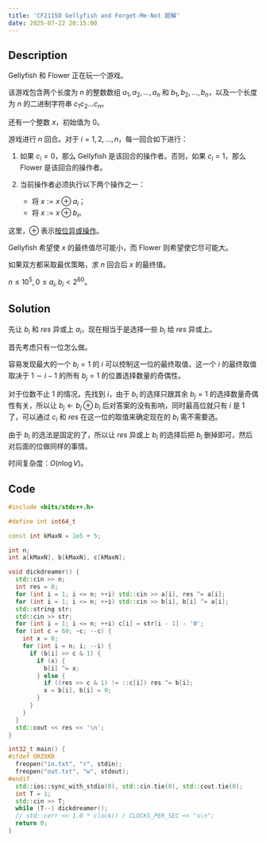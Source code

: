 ```yaml
---
title: 'CF2115D Gellyfish and Forget-Me-Not 题解'
date: 2025-07-22 20:15:00
---
```


## Description

Gellyfish 和 Flower 正在玩一个游戏。

该游戏包含两个长度为 $n$ 的整数数组 $a_1,a_2,\ldots,a_n$ 和 $b_1,b_2,\ldots,b_n$，以及一个长度为 $n$ 的二进制字符串 $c_1c_2\ldots c_n$。

还有一个整数 $x$，初始值为 $0$。

游戏进行 $n$ 回合。对于 $i = 1,2,\ldots,n$，每一回合如下进行：

1. 如果 $c_i = 0$，那么 Gellyfish 是该回合的操作者。否则，如果 $c_i = 1$，那么 Flower 是该回合的操作者。
2. 当前操作者必须执行以下两个操作之一：

   * 将 $x := x \oplus a_i$；
   * 将 $x := x \oplus b_i$。

这里，$⊕$ 表示[按位异或操作](https://en.wikipedia.org/wiki/Bitwise_operation#XOR)。

Gellyfish 希望使 $x$ 的最终值尽可能小，而 Flower 则希望使它尽可能大。

如果双方都采取最优策略，求 $n$ 回合后 $x$ 的最终值。

$n\leq 10^5,0\leq a_i,b_i<2^{60}$。

## Solution

先让 $b_i$ 和 $res$ 异或上 $a_i$，现在相当于是选择一些 $b_i$ 给 $res$ 异或上。

首先考虑只有一位怎么做。

容易发现最大的一个 $b_i=1$ 的 $i$ 可以控制这一位的最终取值，这一个 $i$ 的最终取值取决于 $1\sim i-1$ 的所有 $b_j=1$ 的位置选择数量的奇偶性。

对于位数不止 $1$ 的情况，先找到 $i$，由于 $b_i$ 的选择只跟其余 $b_j=1$ 的选择数量奇偶性有关，所以让 $b_j\leftarrow b_j\oplus b_i$ 后对答案的没有影响，同时最高位就只有 $i$ 是 $1$ 了，可以通过 $c_i$ 和 $res$ 在这一位的取值来确定现在的 $b_i$ 需不需要选。

由于 $b_i$ 的选法是固定的了，所以让 $res$ 异或上 $b_i$ 的选择后把 $b_i$ 删掉即可，然后对后面的位做同样的事情。

时间复杂度：$O(n\log V)$。

## Code

```cpp
#include <bits/stdc++.h>

#define int int64_t

const int kMaxN = 1e5 + 5;

int n;
int a[kMaxN], b[kMaxN], c[kMaxN];

void dickdreamer() {
  std::cin >> n;
  int res = 0;
  for (int i = 1; i <= n; ++i) std::cin >> a[i], res ^= a[i];
  for (int i = 1; i <= n; ++i) std::cin >> b[i], b[i] ^= a[i];
  std::string str;
  std::cin >> str;
  for (int i = 1; i <= n; ++i) c[i] = str[i - 1] - '0';
  for (int c = 60; ~c; --c) {
    int x = 0;
    for (int i = n; i; --i) {
      if (b[i] >> c & 1) {
        if (x) {
          b[i] ^= x;
        } else {
          if ((res >> c & 1) != ::c[i]) res ^= b[i];
          x = b[i], b[i] = 0;
        }
      }
    }
  }
  std::cout << res << '\n';
}

int32_t main() {
#ifdef ORZXKR
  freopen("in.txt", "r", stdin);
  freopen("out.txt", "w", stdout);
#endif
  std::ios::sync_with_stdio(0), std::cin.tie(0), std::cout.tie(0);
  int T = 1;
  std::cin >> T;
  while (T--) dickdreamer();
  // std::cerr << 1.0 * clock() / CLOCKS_PER_SEC << "s\n";
  return 0;
}
```